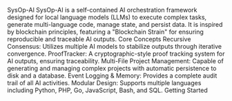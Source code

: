 SysOp-AI
​SysOp-AI is a self-contained AI orchestration framework designed for local language models (LLMs) to execute complex tasks, generate multi-language code, manage state, and persist data. It is inspired by blockchain principles, featuring a "Blockchain Strain" for ensuring reproducible and traceable AI outputs.
​Core Concepts
​Recursive Consensus: Utilizes multiple AI models to stabilize outputs through iterative convergence.
​ProofTracker: A cryptographic-style proof tracking system for AI outputs, ensuring traceability.
​Multi-File Project Management: Capable of generating and managing complex projects with automatic persistence to disk and a database.
​Event Logging & Memory: Provides a complete audit trail of all AI activities.
​Modular Design: Supports multiple languages including Python, PHP, Go, JavaScript, Bash, and SQL.
​Getting Started